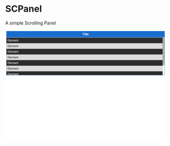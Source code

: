 # SCPanel
A simple Scrolling Panel

![alt tag](https://github.com/krajetum/SCPanel/blob/master/SCPanel.png?raw=true "SCPanel Example")
